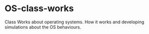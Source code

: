 OS-class-works
==============

Class Works about operating systems. How it works and developing simulations about the OS behaviours.
